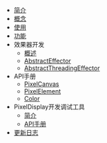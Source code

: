 <!-- docs/_sidebar.md -->

* [简介](README.md)
* [概念](concept.md)
* [使用](usage.md)
* [功能](function.md)
* 效果器开发
  * [概述](develop_effector/README.md)
  * [AbstractEffector](develop_effector/use_abstract_effector.md)
  * [AbstractThreadingEffector](develop_effector/use_abstract_threading.md)
* API手册
  * [PixelCanvas](APIs/PixelCanvas_api.md)
  * [PixelElement](APIs/PixelElement_api.md)
  * [Color](APIs/Color_api.md)
* PixelDisplay开发调试工具
    * [简介](PixelDisplay/README.md)
    * [API手册](PixelDisplay/api.md)
* [更新日志](update_log.md)